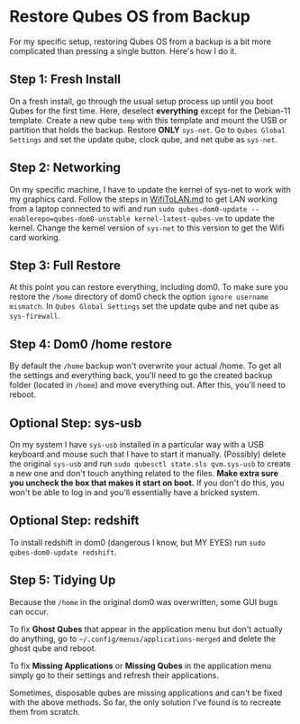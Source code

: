 # Restore Qubes OS from Backup
For my specific setup, restoring Qubes OS from a backup is a bit more complicated than pressing a single button. Here's how I do it.

## Step 1: Fresh Install
On a fresh install, go through the usual setup process up until you boot Qubes for the first time. Here, deselect **everything** except for the Debian-11 template. Create a new qube `temp` with this template and mount the USB or partition that holds the backup. Restore **ONLY** `sys-net`. Go to `Qubes Global Settings` and set the update qube, clock qube, and net qube as `sys-net`.

## Step 2: Networking
On my specific machine, I have to update the kernel of sys-net to work with my graphics card. Follow the steps in [WifiToLAN.md](https://github.com/Desperationis/tales-of-linux/blob/main/WifiToLAN.md) to get LAN working from a laptop connected to wifi and run `sudo qubes-dom0-update --enablerepo=qubes-dom0-unstable kernel-latest-qubes-vm` to update the kernel. Change the kernel version of `sys-net` to this version to get the Wifi card working.

## Step 3: Full Restore
At this point you can restore everything, including dom0. To make sure you restore the `/home` directory of dom0 check the option `ignore username mismatch`. In `Qubes Global Settings` set the update qube and net qube as `sys-firewall`. 

## Step 4: Dom0 /home restore
By default the `/home` backup won't overwrite your actual /home. To get all the settings and everything back, you'll need to go the created backup folder (located in `/home`) and move everything out. After this, you'll need to reboot. 

## Optional Step: sys-usb
On my system I have `sys-usb` installed in a particular way with a USB keyboard and mouse such that I have to start it manually. (Possibly) delete the original `sys-usb` and run `sudo qubesctl state.sls qvm.sys-usb` to create a new one and don't touch anything related to the files. **Make extra sure you uncheck the box that makes it start on boot.** If you don't do this, you won't be able to log in and you'll essentially have a bricked system. 

## Optional Step: redshift
To install redshift in dom0 (dangerous I know, but MY EYES) run `sudo qubes-dom0-update redshift`.

## Step 5: Tidying Up
Because the `/home` in the original dom0 was overwritten, some GUI bugs can occur.

To fix **Ghost Qubes** that appear in the application menu but don't actually do anything, go to `~/.config/menus/applications-merged` and delete the ghost qube and reboot.

To fix **Missing Applications** or **Missing Qubes** in the application menu simply go to their settings and refresh their applications. 

Sometimes, disposable qubes are missing applications and can't be fixed with the above methods. So far, the only solution I've found is to recreate them from scratch. 
